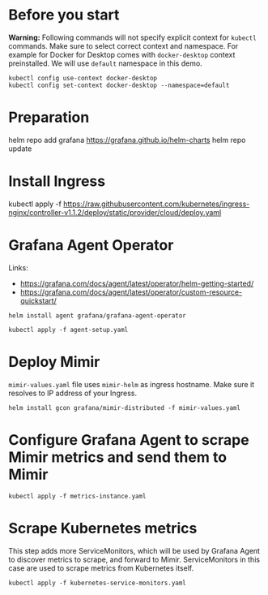 # Before you start

**Warning:** Following commands will not specify explicit context for `kubectl` commands. Make sure to select correct
context and namespace. For example for Docker for Desktop comes with `docker-desktop` context preinstalled. We will
use `default` namespace in this demo.

```
kubectl config use-context docker-desktop
kubectl config set-context docker-desktop --namespace=default
```

# Preparation

helm repo add grafana https://grafana.github.io/helm-charts
helm repo update

# Install Ingress

kubectl apply -f https://raw.githubusercontent.com/kubernetes/ingress-nginx/controller-v1.1.2/deploy/static/provider/cloud/deploy.yaml

# Grafana Agent Operator

Links:
- https://grafana.com/docs/agent/latest/operator/helm-getting-started/
- https://grafana.com/docs/agent/latest/operator/custom-resource-quickstart/

```
helm install agent grafana/grafana-agent-operator 

kubectl apply -f agent-setup.yaml
```

# Deploy Mimir

`mimir-values.yaml` file uses `mimir-helm` as ingress hostname. Make sure it resolves to IP address of your Ingress.

```
helm install gcon grafana/mimir-distributed -f mimir-values.yaml
```

# Configure Grafana Agent to scrape Mimir metrics and send them to Mimir

```
kubectl apply -f metrics-instance.yaml
```

# Scrape Kubernetes metrics

This step adds more ServiceMonitors, which will be used by Grafana Agent to discover metrics to scrape, and forward to Mimir.
ServiceMonitors in this case are used to scrape metrics from Kubernetes itself.

```
kubectl apply -f kubernetes-service-monitors.yaml
```
